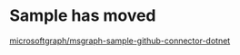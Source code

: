 # Sample has moved

[microsoftgraph/msgraph-sample-github-connector-dotnet](https://github.com/microsoftgraph/msgraph-sample-github-connector-dotnet)
